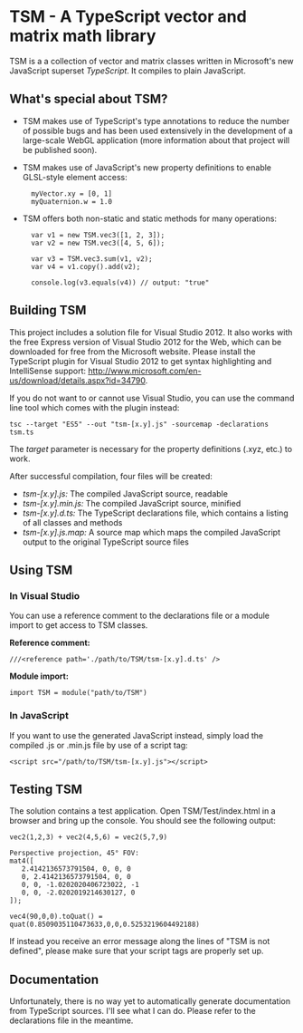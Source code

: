 TSM - A TypeScript vector and matrix math library
=================================================

TSM is a a collection of vector and matrix classes written in Microsoft's new JavaScript superset *TypeScript*. It compiles to plain JavaScript.

What's special about TSM?
-------------------------

- TSM makes use of TypeScript's type annotations to reduce the number of possible bugs and has been used extensively in the development of a large-scale WebGL application (more information about that project will be published soon).

- TSM makes use of JavaScript's new property definitions to enable GLSL-style element access:

        myVector.xy = [0, 1]
        myQuaternion.w = 1.0

- TSM offers both non-static and static methods for many operations:

        var v1 = new TSM.vec3([1, 2, 3]);
        var v2 = new TSM.vec3([4, 5, 6]);

        var v3 = TSM.vec3.sum(v1, v2);
        var v4 = v1.copy().add(v2);

        console.log(v3.equals(v4)) // output: "true"


Building TSM
------------

This project includes a solution file for Visual Studio 2012. It also works with the free Express version of Visual Studio 2012 for the Web, which can be downloaded for free from the Microsoft website. Please install the TypeScript plugin for Visual Studio 2012 to get syntax highlighting and IntelliSense support: http://www.microsoft.com/en-us/download/details.aspx?id=34790.

If you do not want to or cannot use Visual Studio, you can use the command line tool which comes with the plugin instead:

    tsc --target "ES5" --out "tsm-[x.y].js" -sourcemap -declarations tsm.ts

The *target* parameter is necessary for the property definitions (.xyz, etc.) to work.

After successful compilation, four files will be created:

- *tsm-[x.y].js:*
The compiled JavaScript source, readable
- *tsm-[x.y].min.js:*
The compiled JavaScript source, minified
- *tsm-[x.y].d.ts:*
The TypeScript declarations file, which contains a listing of all classes and methods
- *tsm-[x.y].js.map:*
A source map which maps the compiled JavaScript output to the original TypeScript source files


Using TSM
---------

### In Visual Studio

You can use a reference comment to the declarations file or a module import to get access to TSM classes.

**Reference comment:**
    
    ///<reference path='./path/to/TSM/tsm-[x.y].d.ts' />

**Module import:**
    
    import TSM = module("path/to/TSM")

### In JavaScript

If you want to use the generated JavaScript instead, simply load the compiled .js or .min.js file by use of a script tag:

    <script src="/path/to/TSM/tsm-[x.y].js"></script>


Testing TSM
-----------

The solution contains a test application. Open TSM/Test/index.html in a browser and bring up the console. You should see the following output:

    vec2(1,2,3) + vec2(4,5,6) = vec2(5,7,9)

    Perspective projection, 45° FOV:
    mat4([
       2.4142136573791504, 0, 0, 0
       0, 2.4142136573791504, 0, 0
       0, 0, -1.0202020406723022, -1
       0, 0, -2.0202019214630127, 0
    ]);

    vec4(90,0,0).toQuat() = quat(0.8509035110473633,0,0,0.5253219604492188) 

If instead you receive an error message along the lines of "TSM is not defined", please make sure that your script tags are properly set up.


Documentation
-------------

Unfortunately, there is no way yet to automatically generate documentation from TypeScript sources. I'll see what I can do. Please refer to the declarations file in the meantime.